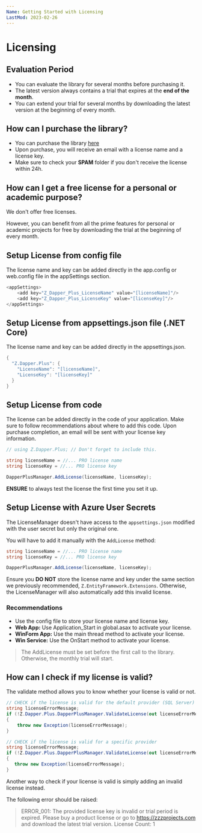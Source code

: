 ```yaml
---
Name: Getting Started with Licensing
LastMod: 2023-02-26
---
```


# Licensing

## Evaluation Period
- You can evaluate the library for several months before purchasing it.
- The latest version always contains a trial that expires at the **end of the month**. 
- You can extend your trial for several months by downloading the latest version at the beginning of every month.

## How can I purchase the library?
- You can purchase the library [here](https://dapper-plus.net/pricing)
- Upon purchase, you will receive an email with a license name and a license key.
- Make sure to check your **SPAM** folder if you don't receive the license within 24h.

## How can I get a free license for a personal or academic purpose?
We don't offer free licenses.

However, you can benefit from all the prime features for personal or academic projects for free by downloading the trial at the beginning of every month.

## Setup License from config file
The license name and key can be added directly in the app.config or web.config file in the appSettings section.

```csharp
<appSettings>
	<add key="Z_Dapper_Plus_LicenseName" value="[licenseName]"/>
	<add key="Z_Dapper_Plus_LicenseKey" value="[licenseKey]"/>
</appSettings>
```

## Setup License from appsettings.json file (.NET Core)
The license name and key can be added directly in the appsettings.json.

```csharp
{
  "Z.Dapper.Plus": {
    "LicenseName": "[licenseName]",
    "LicenseKey": "[licenseKey]"
  }
}
```

## Setup License from code
The license can be added directly in the code of your application. Make sure to follow recommendations about where to add this code. Upon purchase completion, an email will be sent with your license key information.


```csharp
// using Z.Dapper.Plus; // Don't forget to include this.

string licenseName = //... PRO license name
string licenseKey = //... PRO license key

DapperPlusManager.AddLicense(licenseName, licenseKey);

```

**ENSURE** to always test the license the first time you set it up.

## Setup License with Azure User Secrets
The LicenseManager doesn't have access to the `appsettings.json` modified with the user secret but only the original one.

You will have to add it manually with the `AddLicense` method:

```csharp
string licenseName = //... PRO license name
string licenseKey = //... PRO license key

DapperPlusManager.AddLicense(licenseName, licenseKey);
```

Ensure you **DO NOT** store the license name and key under the same section we previously recommended, `Z.EntityFramework.Extensions`. Otherwise, the LicenseManager will also automatically add this invalid license.

### Recommendations
- Use the config file to store your license name and license key.
- **Web App:** Use Application_Start in global.asax to activate your license.
- **WinForm App:** Use the main thread method to activate your license.
- **Win Service:** Use the OnStart method to activate your license.

> The AddLicense must be set before the first call to the library. Otherwise, the monthly trial will start.

## How can I check if my license is valid?

The validate method allows you to know whether your license is valid or not.


```csharp
// CHECK if the license is valid for the default provider (SQL Server)
string licenseErrorMessage;
if (!Z.Dapper.Plus.DapperPlusManager.ValidateLicense(out licenseErrorMessage))
{
    throw new Exception(licenseErrorMessage);
}

// CHECK if the license is valid for a specific provider
string licenseErrorMessage;
if (!Z.Dapper.Plus.DapperPlusManager.ValidateLicense(out licenseErrorMessage, DapperProviderType.SqlServer))
{
   throw new Exception(licenseErrorMessage);
}
```

Another way to check if your license is valid is simply adding an invalid license instead.

The following error should be raised:

> ERROR_001: The provided license key is invalid or trial period is expired. Please buy a product license or go to <a href="https://zzzprojects.com" target="_blank">https://zzzprojects.com</a> and download the latest trial version. License Count: 1
